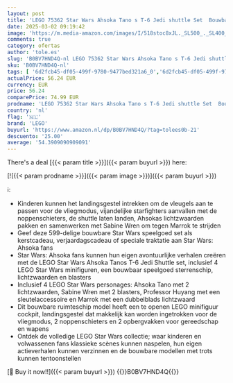 ```yaml
---
layout: post
title: 'LEGO 75362 Star Wars Ahsoka Tano s T-6 Jedi shuttle Set  Bouwbaar Speelgoed Starship met 4 Minifiguren incl. Sabine Wren en Marrok met Lichtzwaarden  Ahsoka Serie Cadeau'
date: 2025-03-02 09:19:42
image: 'https://m.media-amazon.com/images/I/518stoc8xJL._SL500_._SL400_.jpg'
comments: true
category: ofertas
author: 'tole.es'
slug: 'B0BV7HND4Q-nl LEGO 75362 Star Wars Ahsoka Tano s T-6 Jedi shuttle Set...'
sku: 'B0BV7HND4Q-nl'
tags: [ '6d2fcb45-df05-499f-9780-9477bed321a6_0','6d2fcb45-df05-499f-9780-9477bed321a6_5201','6d2fcb45-df05-499f-9780-9477bed321a6_5301','8','Arborist Merchandising Root','Bouw- & constructiespeelgoed','LEGO','Self Service','Special Features Stores','Speelgoed & spellen','Speelgoedbouwsets','lego','🇳🇱', ]
actualPrice: 56.24 EUR
currency: EUR
price: 56.24
comparePrice: 74.99 EUR
prodname: 'LEGO 75362 Star Wars Ahsoka Tano s T-6 Jedi shuttle Set  Bouwbaar Speelgoed Starship met 4 Minifiguren incl. Sabine Wren en Marrok met Lichtzwaarden  Ahsoka Serie Cadeau'
country: 'nl'
flag: '🇳🇱'
brand: 'LEGO'
buyurl: 'https://www.amazon.nl/dp/B0BV7HND4Q/?tag=tolees0b-21'
descuento: '25.00'
average: '54.3909090909091'
---
```


There's a deal [{{< param title >}}]({{< param buyurl >}})  here:

[![{{< param prodname >}}]({{< param image >}})]({{< param buyurl >}})

ℹ️:

- Kinderen kunnen het landingsgestel intrekken om de vleugels aan te passen voor de vliegmodus, vijandelijke starfighters aanvallen met de noppenschieters, de shuttle laten landen, Ahsokas lichtzwaarden pakken en samenwerken met Sabine Wren om tegen Marrok te strijden
- Geef deze 599-delige bouwbare Star Wars speelgoed set als kerstcadeau, verjaardagscadeau of speciale traktatie aan Star Wars: Ahsoka fans
- Star Wars: Ahsoka fans kunnen hun eigen avontuurlijke verhalen creëren met de LEGO Star Wars Ahsoka Tanos T-6 Jedi Shuttle set, inclusief 4 LEGO Star Wars minifiguren, een bouwbaar speelgoed sterrenschip, lichtzwaarden en blasters
- Inclusief 4 LEGO Star Wars personages: Ahsoka Tano met 2 lichtzwaarden, Sabine Wren met 2 blasters, Professor Huyang met een sleutelaccessoire en Marrok met een dubbelblads lichtzwaard
- Dit bouwbare ruimteschip model heeft een te openen LEGO minifiguur cockpit, landingsgestel dat makkelijk kan worden ingetrokken voor de vliegmodus, 2 noppenschieters en 2 opbergvakken voor gereedschap en wapens
- Ontdek de volledige LEGO Star Wars collectie; waar kinderen en volwassenen fans klassieke scènes kunnen naspelen, hun eigen actieverhalen kunnen verzinnen en de bouwbare modellen met trots kunnen tentoonstellen

[🛒 Buy it now!!]({{< param buyurl >}})
{{<world>}}B0BV7HND4Q{{</world>}}
